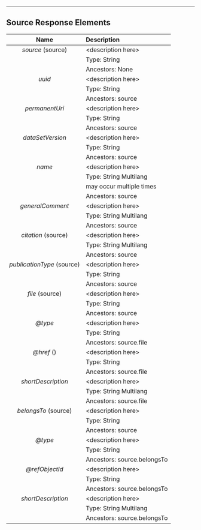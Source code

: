 ---

Source Response Elements
------------------------

| Name             | Description                                              |
| :--------------: | :------------------------------------------------------- |
| *source* (source)      | \<description here\>                               |
|          | Type: String                                             |
|                  | Ancestors: None                                          |
| *uuid*           | \<description here\>                                     |
|                  | Type: String                                             |
|                  | Ancestors: source                                        |
| *permanentUri*   | \<description here\>                                     |
|                  | Type: String                                             |
|                  | Ancestors: source                                        |
| *dataSetVersion* | \<description here\>                                     |
|                  | Type: String                                             |
|                  | Ancestors: source                                        |
| *name*           | \<description here\>                                     |
|                  | Type: String Multilang                                   |
|                  | may occur multiple times                                 |
|                  | Ancestors: source                                        |
| *generalComment* | \<description here\>                                     |
|                  | Type: String Multilang                                   |
|                  | Ancestors: source                                        |
| *citation* (source)       | \<description here\>                                     |
|          | Type: String Multilang                                   |
|                  | Ancestors: source                                        |
| *publicationType* (source) | \<description here\>                                     |
|                  | Type: String                                             |
|                  | Ancestors: source                                        |
| *file* (source)          | \<description here\>                                     |
|          | Type: String                                             |
|                  | Ancestors: source                                        |
| *@type*          | \<description here\>                                     |
|                  | Type: String                                             |
|                  | Ancestors: source.file                                   |
| *@href* ()          | \<description here\>                                     |
|                | Type: String                                             |
|                  | Ancestors: source.file                                   |
| *shortDescription* | \<description here\>                                     |
|                  | Type: String Multilang                                   |
|                  | Ancestors: source.file                                   |
| *belongsTo* (source)     | \<description here\>                                     |
|          | Type: String                                             |
|                  | Ancestors: source                                        |
| *@type*          | \<description here\>                                     |
|                  | Type: String                                             |
|                  | Ancestors: source.belongsTo                              |
| *@refObjectId*   | \<description here\>                                     |
|                  | Type: String                                             |
|                  | Ancestors: source.belongsTo                              |
| *shortDescription* | \<description here\>                                     |
|                  | Type: String Multilang                                   |
|                  | Ancestors: source.belongsTo                              |
